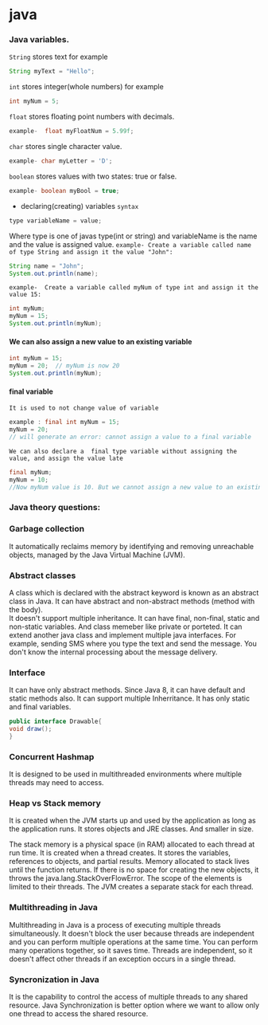 # java
### Java variables.
`String`  stores text
for example  
```java
String myText = "Hello";
```
`int` stores integer(whole numbers)
for example
```java
int myNum = 5;
```
`float` stores floating point numbers with decimals.
```java
example-  float myFloatNum = 5.99f;
```
`char` stores single character value.
```java
example- char myLetter = 'D';
```
`boolean` stores values with two states: true or false.
```java
example- boolean myBool = true;
```

* declaring(creating) variables
`syntax` 
```java
type variableName = value;
```
Where type is one of javas type(int or string) and variableName is the name and the value is assigned value.
`example- Create a variable called name of type String and assign it the value "John":`
```java
String name = "John";
System.out.println(name);
```
`example-  Create a variable called myNum of type int and assign it the value 15:`
```java
int myNum;
myNum = 15;
System.out.println(myNum);
```
#### We can also assign a new value to an existing variable
```java
int myNum = 15;
myNum = 20;  // myNum is now 20
System.out.println(myNum);
```

#### final variable
`It is used to not change value of variable`
```java
example : final int myNum = 15;
myNum = 20;  
// will generate an error: cannot assign a value to a final variable
```
`We can also declare a  final type variable without assigning the value, and assign the value late`
```java
final myNum;
myNum = 10;
//Now myNum value is 10. But we cannot assign a new value to an existing data in final type variable.
```

### Java theory questions:

### Garbage collection
It automatically reclaims memory by identifying and removing unreachable objects, managed by the Java Virtual Machine (JVM).

### Abstract classes 
A class which is declared with the abstract keyword is known as an abstract class in Java.
It can have abstract and non-abstract methods (method with the body).	
It doesn't support multiple inheritance.
It can have final, non-final, static and non-static variables. And class memeber like private or porteted.
It can extend another java class and implement multiple java interfaces.
For example, sending SMS where you type the text and send the message. You don't know the internal processing about the message delivery.

### Interface
It can have only abstract methods. Since Java 8, it can have default and static methods also.
It can support multiple Inherritance.
It has only static and final variables.
```java
public interface Drawable{
void draw();
}
```

### Concurrent Hashmap 
It is designed to be used in multithreaded environments where multiple threads may need to access.


### Heap vs Stack memory
It is created when the JVM starts up and used by the application as long as the application runs. 
It stores objects and JRE classes. And smaller in size.


The stack memory is a physical space (in RAM) allocated to each thread at run time. 
It is created when a thread creates.
It stores the variables, references to objects, and partial results. Memory allocated to stack lives until the function returns. 
If there is no space for creating the new objects, it throws the java.lang.StackOverFlowError. 
The scope of the elements is limited to their threads. The JVM creates a separate stack for each thread.


### Multithreading in Java

Multithreading in Java is a process of executing multiple threads simultaneously.
It doesn't block the user because threads are independent and you can perform multiple operations at the same time.
You can perform many operations together, so it saves time.
Threads are independent, so it doesn't affect other threads if an exception occurs in a single thread.


### Syncronization in Java

It is the capability to control the access of multiple threads to any shared resource.
Java Synchronization is better option where we want to allow only one thread to access the shared resource.


